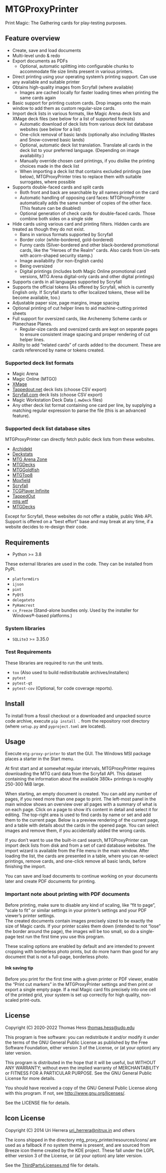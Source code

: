 # MTGProxyPrinter

Print Magic: The Gathering cards for play-testing purposes.


## Feature overview

- Create, save and load documents
- Multi-level undo & redo
- Export documents as PDFs
  - Optional, automatic splitting into configurable chunks to accommodate file size limits present in various printers.
- Direct printing using your operating system’s printing support. Can use any available and suitable printer
- Obtains high-quality images from Scryfall (where available)
  - Images are cached locally for faster loading times when printing the same cards again
- Basic support for printing custom cards. Drop images onto the main window to add them as custom regular-size cards.
- Import deck lists in various formats, like Magic Arena deck lists and XMage deck files (see below for a list of supported formats)
  - Automatic download of deck lists from various deck list database websites (see below for a list)
  - One-click removal of basic lands (optionally also including Wastes and Snow-covered basic lands)
  - Optional, automatic deck list translation. Translate all cards in the deck list to your preferred language. (Depending on image availability.)
  - Manually override chosen card printings, if you dislike the printing choices made in the deck list
  - When importing a deck list that contains excluded printings (see below), MTGProxyPrinter tries to replace them with suitable surrogates, where possible
- Supports double-faced cards and split cards
  - Both front and back are searchable by all names printed on the card
  - Automatic handling of opposing card faces: MTGProxyPrinter automatically adds the same number of copies of the other face. (This feature can be disabled)
  - Optional generation of check cards for double-faced cards. Those combine both sides on a single side
- Hide cards using various card and printing filters. Hidden cards are treated as though they do not exist.
  - Bans in various formats supported by Scryfall
  - Border color (white-bordered, gold-bordered)
  - Funny cards (Silver-bordered and other black-bordered promotional cards, like the “Heroes of the Realm” cards. Also cards from Un-sets with acorn-shaped security stamp.)
  - Image availability (for non-English cards)
  - Being oversized
  - Digital printings (includes both Magic Online promotional card versions, MTG Arena digital-only cards and other digital printings)
- Supports cards in all languages supported by Scryfall
- Supports the official tokens (As offered by Scryfall, which is currently English only. If Scryfall starts to offer localized tokens, these will be become available, too.)
- Adjustable paper size, page margins, image spacing
- Optional printing of cut helper lines to aid machine-cutting printed sheets
- Full support for oversized cards, like Archenemy Scheme cards or Planechase Planes. 
  - Regular-size cards and oversized cards are kept on separate pages to ensure consistent image spacing and proper rendering of cut helper lines.
- Ability to add “related cards” of cards added to the document. These are cards referenced by name or tokens created.

### Supported deck list formats

- Magic Arena
- Magic Online (MTGO)
- [XMage](http://xmage.de)
- [Tappedout.net](https://tappedout.net) deck lists (choose CSV export)
- [Scryfall.com](https://scryfall.com) deck lists (choose CSV export)
- Magic Workstation Deck Data (`.mwDeck` files)
- Any other deck list format containing one card per line, by supplying a matching regular expression to parse the file (this is an advanced feature).


### Supported deck list database sites

MTGProxyPrinter can directly fetch public deck lists from these websites.

- [Archidekt](https://archidekt.com/)
- [Deckstats](https://deckstats.net/)
- [MTG Arena Zone](https://mtgazone.com)
- [MTGDecks](https://mtgdecks.net/)
- [MTGGoldfish](https://www.mtggoldfish.com/)
- [MTGTop8](http://mtgtop8.com)
- [Moxfield](https://www.moxfield.com/)
- [Scryfall](https://scryfall.com)
- [TCGPlayer Infinite](https://infinite.tcgplayer.com/magic-the-gathering)
- [TappedOut](https://tappedout.net/)
- [mtg.wtf](https://mtg.wtf/)
- [MTGDecks](https://mtgdecks.net)

Except for Scryfall, these websites do not offer a stable, public Web API. Support is offered on a
“best effort” base and may break at any time, if a website decides to re-design their code.

## Requirements

- Python >= 3.8

These external libraries are used in the code. They can be installed from PyPI.

- `platformdirs`
- `ijson`
- `pint`
- `PyQt5`
- `delegateto`
- `PyHamcrest`
- `cx_Freeze` (Stand-alone bundles only. Used by the installer for Windows®-based platforms.)

### System libraries

- `SQLite3` >= 3.35.0

### Test Requirements

These libraries are required to run the unit tests.

- `tox` (Also used to build redistributable archives/installers)
- `pytest`
- `pytest-qt`
- `pytest-cov` (Optional, for code coverage reports).

## Install

To install from a fossil checkout or a downloaded and unpacked source code archive, execute `pip install .` 
from the repository root directory (where `setup.py` and `pyproject.toml` are located).


## Usage

Execute `mtg-proxy-printer` to start the GUI. The Windows MSI package places a starter in the Start menu.

At first start and at somewhat regular intervals, MTGProxyPrinter requires downloading the MTG card data
from the Scryfall API. This dataset containing the information about the available 380k+ printings is roughly 250-300 MiB large.

When starting, an empty document is created. You can add any number of pages, if you need more than one page to print.
The left-most panel in the main window shows an overview over all pages with a summary of what is on each page.
Click on a page to show it’s content in detail and select it for editing.
The top-right area is used to find cards by name or set and add them to the current page.
Below is a preview rendering of the current page, and a table with details about the cards in the opened page.
You can select images and remove them, if you accidentally added the wrong cards.

If you don’t want to use the built-in card search, MTGProxyPrinter can import deck lists from disk and from a set of
card database websites. The import wizard is available from the File menu in the main window. After loading the list,
the cards are presented in a table, where you can re-select printings, remove cards,
and one-click remove all basic lands, before finishing the import.

You can save and load documents to continue working on your documents later and create PDF documents for printing.


### Important note about printing with PDF documents

Before printing, make sure to disable any kind of scaling, like “fit to page”, “scale to fit” or 
similar settings in your printer’s settings and your PDF viewer’s printer settings.  
The created documents contain images precisely sized to be exactly the size of Magic cards.
If your printer scales them down (intended to not “lose” the border around the page),
the images will be too small, so do a single-page test run the first time you use this program.

These scaling options are enabled by default and are intended to prevent cropping with borderless photo prints,
but do more harm than good for any document that is not a full-page, borderless photo.

#### Ink saving tip

Before you print for the first time with a given printer or PDF viewer, enable the “Print cut markers” in the 
MTGProxyPrinter settings and then print or export a single empty page. If a real Magic card fits precisely into
one cell of the printed grid, your system is set up correctly for high quality, non-scaled print-outs.

## License


Copyright (C) 2020-2022 Thomas Hess <thomas.hess@udo.edu>

This program is free software: you can redistribute it and/or modify
it under the terms of the GNU General Public License as published by
the Free Software Foundation, either version 3 of the License, or
(at your option) any later version.

This program is distributed in the hope that it will be useful,
but WITHOUT ANY WARRANTY; without even the implied warranty of
MERCHANTABILITY or FITNESS FOR A PARTICULAR PURPOSE.  See the
GNU General Public License for more details.

You should have received a copy of the GNU General Public License
along with this program. If not, see <http://www.gnu.org/licenses/>.

See the LICENSE file for details.


## Icon License

Copyright (C) 2014 Uri Herrera <uri_herrera@nitrux.in> and others

The icons shipped in the directory mtg_proxy_printer/resources/icons/ are used as a fallback if no
system theme is present, and are sourced from Breeze icon theme created by the KDE project.
These fall under the LGPL either version 3 of the License, or
(at your option) any later version.

See the [ThirdPartyLicenses.md](./ThirdPartyLicenses.md) file for details.
